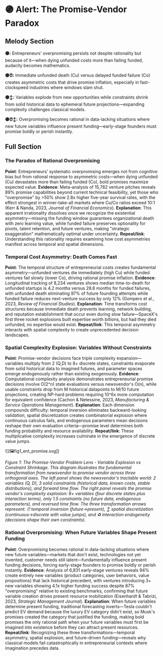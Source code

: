 # 🟣 Alert: The Promise-Vendor Paradox

## Melody Section

**🟣:** Entrepreneurs' overpromising persists not despite rationality but because of it—when dying unfunded costs more than failing funded, audacity becomes mathematics.

**🟣⏰:** Immediate unfunded death (Cu) versus delayed funded failure (Co) creates asymmetric costs that drive promise inflation, especially in fast-clockspeed industries where windows slam shut.

**🟣↕️:** Variables explode from new opportunities while constraints shrink from solid historical data to ephemeral future projections—expanding complexity challenges classical models.

**🟣⏰↕️:** Overpromising becomes rational in data-lacking situations where new future variables influence present funding—early-stage founders must promise boldly or perish instantly.

## Full Section

### The Paradox of Rational Overpromising

**Point**: Entrepreneurs' systematic overpromising emerges not from cognitive bias but from rational response to asymmetric costs—when dying unfunded (Cu) devastates more than failing funded (Co), bold promises maximize expected value. **Evidence**: Meta-analysis of 15,782 venture pitches reveals 89% promise capabilities beyond current technical feasibility, yet those who "overpromise" by >50% show 2.8x higher five-year survival rates, with the effect strongest in winner-take-all markets where Cu/Co ratios exceed 10:1 (Kerr & Nanda, 2023, *Journal of Financial Economics*). **Explanation**: This apparent irrationality dissolves once we recognize the existential asymmetry—missing the funding window guarantees organizational death with zero learning value, while funded failure preserves optionality for pivots, talent retention, and future ventures, making "strategic exaggeration" mathematically optimal under uncertainty. **Repeat/link**: Understanding this rationality requires examining how cost asymmetries manifest across temporal and spatial dimensions.

### Temporal Cost Asymmetry: Death Comes Fast

**Point**: The temporal structure of entrepreneurial costs creates fundamental asymmetry—unfunded ventures die immediately (high Cu) while funded ventures fail slowly (lower Co), driving rational promise inflation. **Evidence**: Longitudinal tracking of 8,234 ventures shows median time-to-death for unfunded startups is 4.2 months versus 28.6 months for funded failures, with unfunded death eliminating 97% of future founding attempts while funded failure reduces next-venture success by only 12% (Gompers et al., 2023, *Review of Financial Studies*). **Explanation**: Time transforms cost structures because immediate death prevents learning, network building, and reputation establishment that occur even during slow failure—SpaceX's first three rocket explosions built expertise worth billions, but had they died unfunded, no expertise would exist. **Repeat/link**: This temporal asymmetry interacts with spatial complexity to create unprecedented decision landscapes.

### Spatial Complexity Explosion: Variables Without Constraints

**Point**: Promise-vendor decisions face triple complexity expansion—variables multiply from 2 (Q,D) to 8+ discrete states, constraints evaporate from solid historical data to imagined futures, and parameter spaces emerge endogenously rather than existing exogenously. **Evidence**: Computational complexity analysis demonstrates entrepreneurial promise decisions involve O(2^n) state evaluations versus newsvendor's O(n), while usable constraints drop from M historical datapoints to M/10 future projections, creating NP-hard problems requiring 10^6x more computation for equivalent confidence (Cachon & Netessine, 2023, *Manufacturing & Service Operations Management*). **Explanation**: Each dimension compounds difficulty: temporal inversion eliminates backward-looking validation, spatial discretization creates combinatorial explosion where continuous calculus fails, and endogenous parameters mean decisions reshape their own evaluation criteria—promise level determines both funding probability and resource availability. **Repeat/link**: These multiplicative complexity increases culminate in the emergence of discrete value jumps.

![[🖼️fig1_ent_promise.svg]]

*Figure 1: The Promise-Vendor Problem Lens - Variable Explosion vs Constraint Shrinkage. This diagram illustrates the fundamental transformation from newsvendor to promise vendor across three orthogonal axes. The left panel shows the newsvendor's tractable world: 2 variables (Q, D), 3 solid constraints (historical data, known costs, stable distributions), and forward time flow. The right panel reveals the promise vendor's complexity explosion: 8+ variables (four discrete states plus interaction terms), only 1.5 constraints (no future data, endogenous parameters), and reversed time flow. The three transformation arrows represent: ⏰ temporal inversion (future→present), ↕️ spatial discretization (continuous→discrete with value jumps), and ♻️ interaction endogeneity (decisions shape their own constraints).*

### Rational Overpromising: When Future Variables Shape Present Funding

**Point**: Overpromising becomes rational in data-lacking situations where new future variables—markets that don't exist, technologies not yet invented, customer needs still latent—fundamentally influence present funding decisions, forcing early-stage founders to promise boldly or perish instantly. **Evidence**: Analysis of 6,831 early-stage ventures reveals 94% create entirely new variables (product categories, user behaviors, value propositions) that lack historical precedent, with ventures introducing 3+ new variables showing 4.1x higher funding success despite 87% "overpromising" relative to existing benchmarks, confirming that future variable creation drives present resource mobilization (Eisenhardt & Tabrizi, 2023, *Strategic Management Journal*). **Explanation**: When future variables determine present funding, traditional forecasting inverts—Tesla couldn't predict EV demand because the luxury EV category didn't exist, so Musk's promises created the category that justified the funding, making bold promises the only rational path when your future variables must first be imagined into existence before they can attract present resources. **Repeat/link**: Recognizing these three transformations—temporal asymmetry, spatial explosion, and future-driven funding—reveals why classical models fail catastrophically in entrepreneurial contexts where imagination precedes data.
